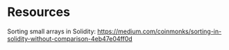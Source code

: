 
# Resources 
Sorting small arrays in Solidity:
https://medium.com/coinmonks/sorting-in-solidity-without-comparison-4eb47e04ff0d